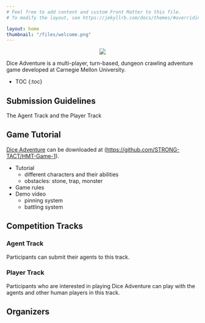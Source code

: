 ```yaml
---
# Feel free to add content and custom Front Matter to this file.
# To modify the layout, see https://jekyllrb.com/docs/themes/#overriding-theme-defaults

layout: home
thumbnail: "/files/welcome.png"
---
```


<p align="center">
<img src = "/files/welcome.png"></p>

Dice Adventure is a multi-player, turn-based, dungeon crawling adventure game developed at Carnegie Mellon University.

* TOC
{:toc}


## Submission Guidelines
The Agent Track and the Player Track

## Game Tutorial
[Dice Adventure](https://github.com/STRONG-TACT/HMT-Game-1) can be downloaded at (https://github.com/STRONG-TACT/HMT-Game-1).

- Tutorial
    - different characters and their abilities
    - obstacles: stone, trap, monster
- Game rules
- Demo video
    - pinning system
    - battling system

## Competition Tracks

### Agent Track
Participants can submit their agents to this track.

### Player Track
Participants who are interested in playing Dice Adventure can play with the agents and other human players in this track.

## Organizers